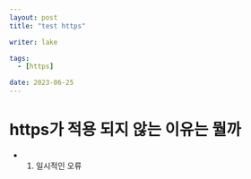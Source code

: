 ```yaml
---
layout: post
title: "test https"

writer: lake

tags:
  - [https]

date: 2023-06-25
---
```

# https가 적용 되지 않는 이유는 뭘까
- 1. 일시적인 오류
  
